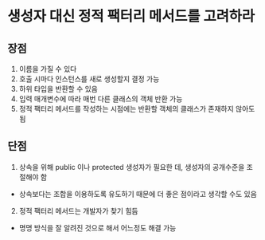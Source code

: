 # 생성자 대신 정적 팩터리 메서드를 고려하라
## 장점
1. 이름을 가질 수 있다
2. 호출 시마다 인스턴스를 새로 생성할지 결정 가능
3. 하위 타입을 반환할 수 있음
4. 입력 매개변수에 따라 매번 다른 클래스의 객체 반환 가능
5. 정적 팩터리 메서드를 작성하는 시점에는 반환할 객체의 클래스가 존재하지 않아도 됨

## 단점
1. 상속을 위해 public 이나 protected 생성자가 필요한 데, 생성자의 공개수준을 조절해야 함
  - 상속보다는 조합을 이용하도록 유도하기 때문에 더 좋은 점이라고 생각할 수도 있음
2. 정적 팩터리 메서드는 개발자가 찾기 힘듬
  - 명명 방식을 잘 알려진 것으로 해서 어느정도 해결 가능